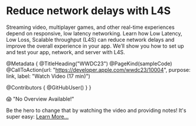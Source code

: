 # Reduce network delays with L4S

Streaming video, multiplayer games, and other real-time experiences depend on responsive, low latency networking. Learn how Low Latency, Low Loss, Scalable throughput (L4S) can reduce network delays and improve the overall experience in your app. We’ll show you how to set up and test your app, network, and server with L4S.

@Metadata {
   @TitleHeading("WWDC23")
   @PageKind(sampleCode)
   @CallToAction(url: "https://developer.apple.com/wwdc23/10004", purpose: link, label: "Watch Video (17 min)")

   @Contributors {
      @GitHubUser(<replace this with your GitHub handle>)
   }
}

😱 "No Overview Available!"

Be the hero to change that by watching the video and providing notes! It's super easy:
 [Learn More…](https://wwdcnotes.com/documentation/wwdcnotes/contributing)
